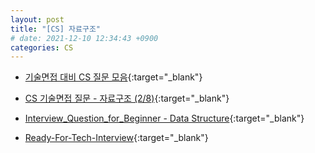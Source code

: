 ```yaml
---
layout: post
title: "[CS] 자료구조"
# date: 2021-12-10 12:34:43 +0900
categories: CS
---
```


- [기술면접 대비 CS 질문 모음](https://kjsu0209.github.io/Tech-Interview/data-structure/ds){:target="_blank"}

- [CS 기술면접 질문 - 자료구조 (2/8)](https://mangkyu.tistory.com/89?category=761303){:target="_blank"}

- [Interview_Question_for_Beginner - Data Structure](https://github.com/JaeYeopHan/Interview_Question_for_Beginner/tree/master/DataStructure){:target="_blank"}

- [Ready-For-Tech-Interview](https://github.com/WooVictory/Ready-For-Tech-Interview){:target="_blank"}